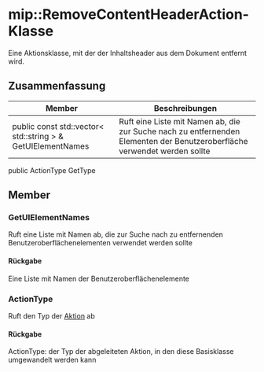 # <a name="class-mipremovecontentheaderaction"></a>mip::RemoveContentHeaderAction-Klasse 
Eine Aktionsklasse, mit der der Inhaltsheader aus dem Dokument entfernt wird.
## <a name="summary"></a>Zusammenfassung
 Member                        | Beschreibungen                                
--------------------------------|---------------------------------------------
public const std::vector< std::string > & GetUIElementNames | Ruft eine Liste mit Namen ab, die zur Suche nach zu entfernenden Elementen der Benutzeroberfläche verwendet werden sollte
public ActionType GetType
## <a name="members"></a>Member
### <a name="getuielementnames"></a>GetUIElementNames
Ruft eine Liste mit Namen ab, die zur Suche nach zu entfernenden Benutzeroberflächenelementen verwendet werden sollte
#### <a name="returns"></a>Rückgabe
Eine Liste mit Namen der Benutzeroberflächenelemente
### <a name="actiontype"></a>ActionType
Ruft den Typ der [Aktion](#classmip_1_1_action) ab
#### <a name="returns"></a>Rückgabe
ActionType: der Typ der abgeleiteten Aktion, in den diese Basisklasse umgewandelt werden kann